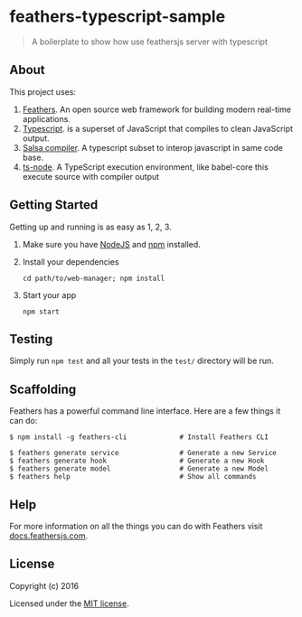 # feathers-typescript-sample

> A boilerplate to show how use feathersjs server with typescript

## About

This project uses:

1. [Feathers](http://feathersjs.com). An open source web framework for building modern real-time applications.
2. [Typescript](http://typescriptlang.org). is a superset of JavaScript that compiles to clean JavaScript output.
3. [Salsa compiler](https://github.com/Microsoft/TypeScript/wiki/Salsa). A typescript subset to interop javascript in same code base.
4. [ts-node](https://github.com/TypeStrong/ts-node). A TypeScript execution environment, like babel-core this execute source with compiler output 

## Getting Started

Getting up and running is as easy as 1, 2, 3.

1. Make sure you have [NodeJS](https://nodejs.org/) and [npm](https://www.npmjs.com/) installed.
2. Install your dependencies
    
    ```
    cd path/to/web-manager; npm install
    ```

3. Start your app
    
    ```
    npm start
    ```

## Testing

Simply run `npm test` and all your tests in the `test/` directory will be run.

## Scaffolding

Feathers has a powerful command line interface. Here are a few things it can do:

```
$ npm install -g feathers-cli             # Install Feathers CLI

$ feathers generate service               # Generate a new Service
$ feathers generate hook                  # Generate a new Hook
$ feathers generate model                 # Generate a new Model
$ feathers help                           # Show all commands
```

## Help

For more information on all the things you can do with Feathers visit [docs.feathersjs.com](http://docs.feathersjs.com).


## License

Copyright (c) 2016

Licensed under the [MIT license](LICENSE).

